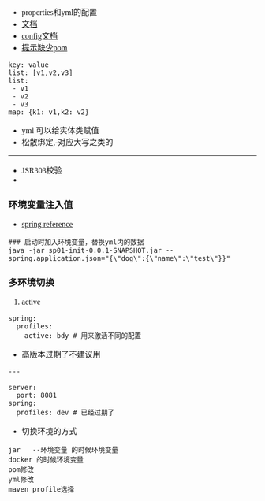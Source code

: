 <font face="Simsun" size=3>

- properties和yml的配置
- [文档](https://docs.spring.io/spring-boot/docs/current/reference/html/features.html#features)
- [config文档](https://docs.spring.io/spring-boot/docs/current/reference/html/features.html#features.external-config.typesafe-configuration-properties)
- [提示缺少pom](https://docs.spring.io/spring-boot/docs/2.3.1.RELEASE/reference/html/appendix-configuration-metadata.html#configuration-metadata-annotation-processor)

~~~
key: value
list: [v1,v2,v3]
list:
 - v1
 - v2
 - v3
map: {k1: v1,k2: v2}
~~~
- yml 可以给实体类赋值
- 松散绑定,-对应大写之类的

---

- JSR303校验
- 

### 环境变量注入值

- [spring reference](https://docs.spring.io/spring-boot/docs/2.6.4/reference/htmlsingle/#features.external-config.application-json)
~~~
### 启动时加入环境变量，替换yml内的数据
java -jar sp01-init-0.0.1-SNAPSHOT.jar --spring.application.json="{\"dog\":{\"name\":\"test\"}}"

~~~

### 多环境切换

1. active
~~~
spring:
  profiles:
    active: bdy # 用来激活不同的配置
~~~
- 高版本过期了不建议用
~~~
---

server:
  port: 8081
spring:
  profiles: dev # 已经过期了
~~~

- 切换环境的方式
~~~
jar   --环境变量 的时候环境变量
docker 的时候环境变量
pom修改 
yml修改 
maven profile选择
~~~

</font>